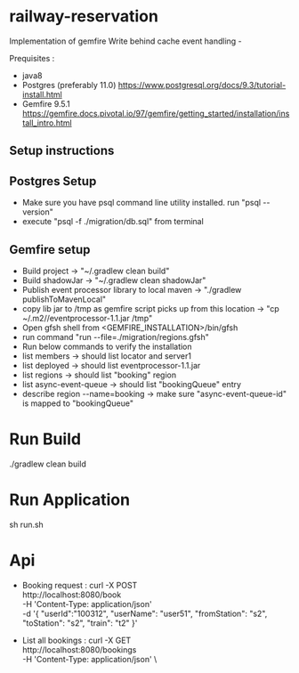 # railway-reservation

Implementation of gemfire Write behind cache event handling -

Prequisites :
* java8 
* Postgres (preferably 11.0) https://www.postgresql.org/docs/9.3/tutorial-install.html
* Gemfire 9.5.1 https://gemfire.docs.pivotal.io/97/gemfire/getting_started/installation/install_intro.html


## Setup instructions

## Postgres Setup
* Make sure you have psql command line utility installed. run "psql --version"
* execute "psql -f ./migration/db.sql" from terminal

## Gemfire setup
* Build project -> "~/.gradlew clean build"
* Build shadowJar -> "~/.gradlew clean shadowJar"
* Publish event processor library to local maven -> "./gradlew publishToMavenLocal"
* copy lib jar to /tmp as gemfire script picks up from this location -> "cp ~/.m2/<path-to-event-processor-lib>/eventprocessor-1.1.jar /tmp"
* Open gfsh shell from <GEMFIRE_INSTALLATION>/bin/gfsh
* run command "run --file=./migration/regions.gfsh"
* Run below commands to verify the installation
* list members -> should list locator and server1
* list deployed -> should list eventprocessor-1.1.jar 
* list regions -> should list "booking" region
* list async-event-queue -> should list "bookingQueue" entry
* describe region --name=booking -> make sure "async-event-queue-id" is mapped to "bookingQueue"

# Run  Build
./gradlew clean build

# Run Application
sh run.sh

# Api

* Booking request :
curl -X POST \
  http://localhost:8080/book \
  -H 'Content-Type: application/json' \
  -d '{
	"userId":"100312",
	"userName": "user51",
	"fromStation": "s2",
	"toStation": "s2",
	"train": "t2"
}'


* List all bookings : 
curl -X GET \
  http://localhost:8080/bookings \
  -H 'Content-Type: application/json' \
